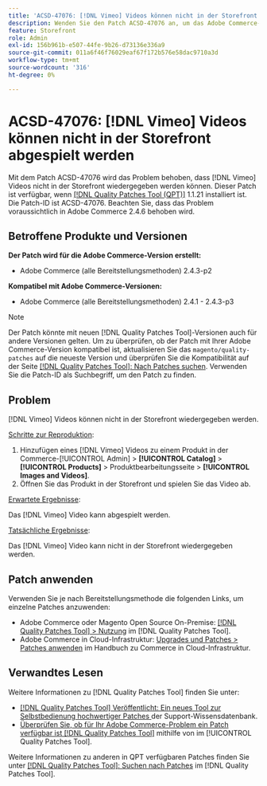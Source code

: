 ```yaml
---
title: 'ACSD-47076: [!DNL Vimeo] Videos können nicht in der Storefront wiedergegeben werden'
description: Wenden Sie den Patch ACSD-47076 an, um das Adobe Commerce-Problem zu beheben [!DNL Vimeo]  bei dem Videos nicht in der Storefront wiedergegeben werden können.
feature: Storefront
role: Admin
exl-id: 156b961b-e507-44fe-9b26-d73136e336a9
source-git-commit: 011a6f46f76029eaf67f172b576e58dac9710a3d
workflow-type: tm+mt
source-wordcount: '316'
ht-degree: 0%

---
```


# ACSD-47076: [!DNL Vimeo] Videos können nicht in der Storefront abgespielt werden

Mit dem Patch ACSD-47076 wird das Problem behoben, dass [!DNL Vimeo] Videos nicht in der Storefront wiedergegeben werden können. Dieser Patch ist verfügbar, wenn [[!DNL Quality Patches Tool (QPT)]](https://experienceleague.adobe.com/en/docs/commerce-operations/tools/quality-patches-tool/quality-patches-tool-to-self-serve-quality-patches) 1.1.21 installiert ist. Die Patch-ID ist ACSD-47076. Beachten Sie, dass das Problem voraussichtlich in Adobe Commerce 2.4.6 behoben wird.

## Betroffene Produkte und Versionen

**Der Patch wird für die Adobe Commerce-Version erstellt:**

* Adobe Commerce (alle Bereitstellungsmethoden) 2.4.3-p2

**Kompatibel mit Adobe Commerce-Versionen:**

* Adobe Commerce (alle Bereitstellungsmethoden) 2.4.1 - 2.4.3-p3

>[!NOTE]
>
>Der Patch könnte mit neuen [!DNL Quality Patches Tool]-Versionen auch für andere Versionen gelten. Um zu überprüfen, ob der Patch mit Ihrer Adobe Commerce-Version kompatibel ist, aktualisieren Sie das `magento/quality-patches` auf die neueste Version und überprüfen Sie die Kompatibilität auf der Seite [[!DNL Quality Patches Tool]: Nach Patches suchen](https://experienceleague.adobe.com/tools/commerce-quality-patches/index.html). Verwenden Sie die Patch-ID als Suchbegriff, um den Patch zu finden.

## Problem

[!DNL Vimeo] Videos können nicht in der Storefront wiedergegeben werden.

<u>Schritte zur Reproduktion</u>:

1. Hinzufügen eines [!DNL Vimeo] Videos zu einem Produkt in der Commerce-[!UICONTROL Admin] > **[!UICONTROL Catalog]** > **[!UICONTROL Products]** > Produktbearbeitungsseite > **[!UICONTROL Images and Videos]**.
1. Öffnen Sie das Produkt in der Storefront und spielen Sie das Video ab.

<u>Erwartete Ergebnisse</u>:

Das [!DNL Vimeo] Video kann abgespielt werden.

<u>Tatsächliche Ergebnisse</u>:

Das [!DNL Vimeo] Video kann nicht in der Storefront wiedergegeben werden.

## Patch anwenden

Verwenden Sie je nach Bereitstellungsmethode die folgenden Links, um einzelne Patches anzuwenden:

* Adobe Commerce oder Magento Open Source On-Premise: [[!DNL Quality Patches Tool] > Nutzung](/help/tools/quality-patches-tool/usage.md) im [!DNL Quality Patches Tool].
* Adobe Commerce in Cloud-Infrastruktur: [Upgrades und Patches > Patches anwenden](https://experienceleague.adobe.com/docs/commerce-cloud-service/user-guide/develop/upgrade/apply-patches.html) im Handbuch zu Commerce in Cloud-Infrastruktur.

## Verwandtes Lesen

Weitere Informationen zu [!DNL Quality Patches Tool] finden Sie unter:

* [[!DNL Quality Patches Tool] Veröffentlicht: Ein neues Tool zur Selbstbedienung hochwertiger Patches ](https://experienceleague.adobe.com/en/docs/commerce-operations/tools/quality-patches-tool/quality-patches-tool-to-self-serve-quality-patches) der Support-Wissensdatenbank.
* [Überprüfen Sie, ob für Ihr Adobe Commerce-Problem ein Patch verfügbar ist [!DNL Quality Patches Tool]](/help/tools/quality-patches-tool/patches-available-in-qpt/check-patch-for-magento-issue-with-magento-quality-patches.md) mithilfe von im [!UICONTROL Quality Patches Tool].


Weitere Informationen zu anderen in QPT verfügbaren Patches finden Sie unter [[!DNL Quality Patches Tool]: Suchen nach Patches](https://experienceleague.adobe.com/tools/commerce-quality-patches/index.html) im [!DNL Quality Patches Tool].

